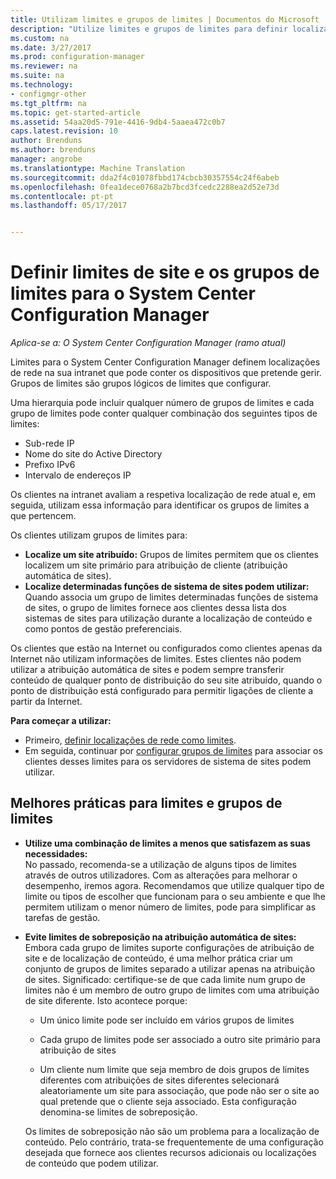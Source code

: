 ```yaml
---
title: Utilizam limites e grupos de limites | Documentos do Microsoft
description: "Utilize limites e grupos de limites para definir localizações de rede e sistemas de site acessível para dispositivos que gere."
ms.custom: na
ms.date: 3/27/2017
ms.prod: configuration-manager
ms.reviewer: na
ms.suite: na
ms.technology:
- configmgr-other
ms.tgt_pltfrm: na
ms.topic: get-started-article
ms.assetid: 54aa20d5-791e-4416-9db4-5aaea472c0b7
caps.latest.revision: 10
author: Brenduns
ms.author: brenduns
manager: angrobe
ms.translationtype: Machine Translation
ms.sourcegitcommit: dda2f4c01078fbbd174cbcb30357554c24f6abeb
ms.openlocfilehash: 0fea1dece0768a2b7bcd3fcedc2288ea2d52e73d
ms.contentlocale: pt-pt
ms.lasthandoff: 05/17/2017


---
```

# <a name="define-site-boundaries-and-boundary-groups-for-system-center-configuration-manager"></a>Definir limites de site e os grupos de limites para o System Center Configuration Manager

*Aplica-se a: O System Center Configuration Manager (ramo atual)*

Limites para o System Center Configuration Manager definem localizações de rede na sua intranet que pode conter os dispositivos que pretende gerir. Grupos de limites são grupos lógicos de limites que configurar.

 Uma hierarquia pode incluir qualquer número de grupos de limites e cada grupo de limites pode conter qualquer combinação dos seguintes tipos de limites:  

-   Sub-rede IP  
-   Nome do site do Active Directory  
-   Prefixo IPv6  
-   Intervalo de endereços IP  

Os clientes na intranet avaliam a respetiva localização de rede atual e, em seguida, utilizam essa informação para identificar os grupos de limites a que pertencem.  

 Os clientes utilizam grupos de limites para:  
-   **Localize um site atribuído:** Grupos de limites permitem que os clientes localizem um site primário para atribuição de cliente (atribuição automática de sites).  
-   **Localize determinadas funções de sistema de sites podem utilizar:** Quando associa um grupo de limites determinadas funções de sistema de sites, o grupo de limites fornece aos clientes dessa lista dos sistemas de sites para utilização durante a localização de conteúdo e como pontos de gestão preferenciais.  

Os clientes que estão na Internet ou configurados como clientes apenas da Internet não utilizam informações de limites. Estes clientes não podem utilizar a atribuição automática de sites e podem sempre transferir conteúdo de qualquer ponto de distribuição do seu site atribuído, quando o ponto de distribuição está configurado para permitir ligações de cliente a partir da Internet.  

**Para começar a utilizar:**
- Primeiro, [definir localizações de rede como limites](/sccm/core/servers/deploy/configure/boundaries).
- Em seguida, continuar por [configurar grupos de limites](/sccm/core/servers/deploy/configure/boundary-groups) para associar os clientes desses limites para os servidores de sistema de sites podem utilizar.



##  <a name="BKMK_BoundaryBestPractices"></a>Melhores práticas para limites e grupos de limites  

-   **Utilize uma combinação de limites a menos que satisfazem as suas necessidades:**  
   No passado, recomenda-se a utilização de alguns tipos de limites através de outros utilizadores. Com as alterações para melhorar o desempenho, iremos agora. Recomendamos que utilize qualquer tipo de limite ou tipos de escolher que funcionam para o seu ambiente e que lhe permitem utilizam o menor número de limites, pode para simplificar as tarefas de gestão.      

-   **Evite limites de sobreposição na atribuição automática de sites:**  
     Embora cada grupo de limites suporte configurações de atribuição de site e de localização de conteúdo, é uma melhor prática criar um conjunto de grupos de limites separado a utilizar apenas na atribuição de sites. Significado: certifique-se de que cada limite num grupo de limites não é um membro de outro grupo de limites com uma atribuição de site diferente. Isto acontece porque:  

    -   Um único limite pode ser incluído em vários grupos de limites  

    -   Cada grupo de limites pode ser associado a outro site primário para atribuição de sites  

    -   Um cliente num limite que seja membro de dois grupos de limites diferentes com atribuições de sites diferentes selecionará aleatoriamente um site para associação, que pode não ser o site ao qual pretende que o cliente seja associado.  Esta configuração denomina-se limites de sobreposição.  

     Os limites de sobreposição não são um problema para a localização de conteúdo. Pelo contrário, trata-se frequentemente de uma configuração desejada que fornece aos clientes recursos adicionais ou localizações de conteúdo que podem utilizar.  


